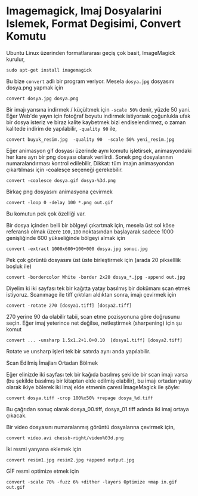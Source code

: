 # Imagemagick, Imaj Dosyalarini Islemek, Format Degisimi, Convert Komutu

Ubuntu Linux üzerinden formatlararası geçiş çok basit, ImageMagick kurulur,

```
sudo apt-get install imagemagick
```

Bu bize `convert` adlı bir program veriyor. Mesela `dosya.jpg` dosyasını
dosya.png yapmak için

```
convert dosya.jpg dosya.png
```

Bir imajı yarısına indirmek / küçültmek için `-scale 50%` denir, yüzde
50 yani. Eğer Web'de yayın için fotoğraf boyutu indirmek istiyorsak
çoğunlukla ufak bir dosya isteriz ve biraz kalite kaybetmek bizi
endiselendirmez, o zaman kalitede indirim de yapılabilir, `-quality 90` ile,

```
convert buyuk_resim.jpg  -quality 90  -scale 50% yeni_resim.jpg
```


Eğer animasyon gif dosyası üzerinde aynı komutu işletirsek,
animasyondaki her kare ayrı bir png dosyası olarak verilirdi. Sonek
png dosyalarının numaralandırması kontrol edilebilir, Dikkat: tüm
imajın animasyondan çıkartılması için -coalesçe seçeneği gerekebilir.

```
convert -coalesce dosya.gif dosya-%3d.png
```

Birkaç png dosyasını animasyona çevirmek

```
convert -loop 0 -delay 100 *.png out.gif
```

Bu komutun pek çok özelliği var.

Bir dosya içinden belli bir bölgeyi çıkartmak için, mesela üst sol
köse referanslı olmak üzere `100,100` noktasından başlayarak sadece
1000 genişliğinde 600 yükseliğinde bölgeyi almak için

```
convert -extract 1000x600+100+000 dosya.jpg sonuc.jpg
```

Pek çok görüntü dosyasını üst üste birleştirmek için (arada 20
pikselllik boşluk ile)

```
convert -bordercolor White -border 2x20 dosya_*.jpg -append out.jpg
```

Diyelim ki iki sayfası tek bir kağıtta yatay basılmış bir dokümanı
scan etmek istiyoruz. Scanımage ile tiff çıktıları aldıktan sonra,
imajı çevirmek için

```
convert -rotate 270 [dosya1.tiff] [dosya2.tiff]
```

270 yerine 90 da olabilir tabii, scan etme pozisyonuna göre doğrusunu
seçin. Eğer imaj yeterince net değilse, netleştirmek (sharpening) için
şu komut

```
convert ... -unsharp 1.5x1.2+1.0+0.10  [dosya1.tiff] [dosya2.tiff]
```

Rotate ve unsharp işleri tek bir satırda aynı anda yapılabilir.

Scan Edilmiş İmajları Ortadan Bölmek

Eğer elinizde iki sayfası tek bir kağıda basılmış şekilde bir scan
imajı varsa (bu şekilde basılmış bir kitaptan elde edilmiş olabilir),
bu imajı ortadan yatay olarak ikiye bölerek iki imaj elde etmenin
çaresi İmageMagick ile şöyle:

```
convert dosya.tiff -crop 100%x50% +repage dosya_%d.tiff
```

Bu çağrıdan sonuç olarak dosya_00.tiff, dosya_01.tiff adında iki imaj
ortaya çıkacak.

Bir video dosyasını numaralanmış görüntü dosyalarına çevirmek için,

```
convert video.avi chessb-right/video%03d.png
```

İki resmi yanyana eklemek için

```
convert resim1.jpg resim2.jpg +append output.jpg
```

GİF resmi optimize etmek için

```
convert -scale 70% -fuzz 6% +dither -layers Optimize +map in.gif out.gif
```


